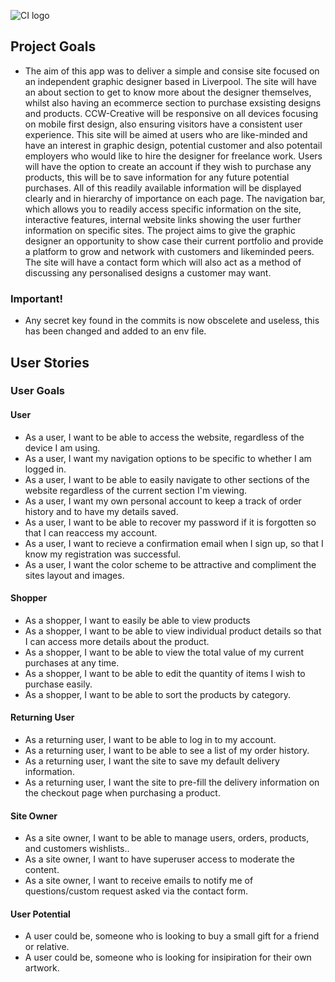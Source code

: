![CI logo](https://codeinstitute.s3.amazonaws.com/fullstack/ci_logo_small.png)


## Project Goals
 * The aim of this app was to deliver a simple and consise site focused on an independent graphic designer based in Liverpool. The site will have an about section to get to know more about the designer themselves, whilst also having an ecommerce section to purchase exsisting designs and products. CCW-Creative will be responsive on all devices focusing on mobile first design, also ensuring visitors have a consistent user experience. This site will be aimed at users who are like-minded and have an interest in graphic design, potential customer and also potentail employers who would like to hire the designer for freelance work. Users will have the option to create an account if they wish to purchase any products, this will be to save information for any future potential purchases. All of this readily available information will be displayed clearly and in hierarchy of importance on each page. The navigation bar, which allows you to readily access specific information on the site, interactive features, internal website links showing the user further information on specific sites. The project aims to give the graphic designer an opportunity to show case their current portfolio and provide a platform to grow and network with customers and likeminded peers. The site will have a contact form which will also act as a method of discussing any personalised designs a customer may want.


 ### Important!
 * Any secret key found in the commits is now obscelete and useless, this has been changed and added to an env file. 

## User Stories

### User Goals

#### User

* As a user, I want to be able to access the website, regardless of the device I am using.
* As a user, I want my navigation options to be specific to whether I am logged in.
* As a user, I want to be able to easily navigate to other sections of the website regardless of the current section I'm viewing.
* As a user, I want my own personal account to keep a track of order history and to have my details saved.
* As a user, I want to be able to recover my password if it is forgotten so that I can reaccess my account.
* As a user, I want to recieve a confirmation email when I sign up, so that I know my registration was successful.
* As a user, I want the color scheme to be attractive and compliment the sites layout and images. 

#### Shopper

* As a shopper, I want to easily be able to view products
* As a shopper, I want to be able to view individual product details so that I can access more details about the product.
* As a shopper, I want to be able to view the total value of my current purchases at any time.
* As a shopper, I want to be able to edit the quantity of items I wish to purchase easily.
* As a shopper, I want to be able to sort the products by category.

#### Returning User
* As a returning user, I want to be able to log in to my account.
* As a returning user, I want to be able to see a list of my order history. 
* As a returning user, I want the site to save my default delivery information.
* As a returning user, I want the site to pre-fill the delivery information on the checkout page when purchasing a product.

#### Site Owner
* As a site owner, I want to be able to manage users, orders, products, and customers wishlists..
* As a site owner, I want to have superuser access to moderate the content.
* As a site owner, I want to receive emails to notify me of questions/custom request asked via the contact form.

#### User Potential 
* A user could be, someone who is looking to buy a small gift for a friend or relative.
* A user could be, someone who is looking for insipiration for their own artwork.






